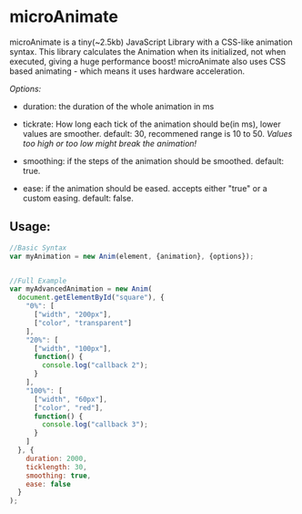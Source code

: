 microAnimate
=============
microAnimate is a tiny(~2.5kb) JavaScript Library with a CSS-like animation syntax.
This library calculates the Animation when its initialized, not when executed, giving a huge performance boost!
microAnimate also uses CSS based animating - which means it uses hardware acceleration.


*Options:*

 - duration:
  the duration of the whole animation in ms

 - tickrate:
  How long each tick of the animation should be(in ms), lower values are smoother.
  default: 30, recommened range is 10 to 50.
  _Values too high or too low might break the animation!_

 - smoothing:
  if the steps of the animation should be smoothed.
  default: true.

 - ease:
  if the animation should be eased.
  accepts either "true" or a custom easing.
  default: false.


Usage:
----------
```javascript
//Basic Syntax
var myAnimation = new Anim(element, {animation}, {options});


//Full Example
var myAdvancedAnimation = new Anim(
  document.getElementById("square"), {
    "0%": [
      ["width", "200px"],
      ["color", "transparent"]
    ],
    "20%": [
      ["width", "100px"],
      function() {
        console.log("callback 2");
      }
    ],
    "100%": [
      ["width", "60px"],
      ["color", "red"],
      function() {
        console.log("callback 3");
      }
    ]
  }, {
    duration: 2000,
    ticklength: 30,
    smoothing: true,
    ease: false
  }
);
```
